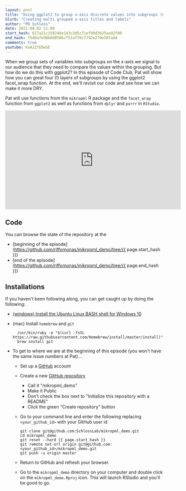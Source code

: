 ```yaml
---
layout: post
title: "Using ggplot2 to group x-axis discrete values into subgroups (CC133)"
blurb: "Creating multi grouped x-axis titles and labels"
author: "PD Schloss"
date: 2021-08-02 11:00
start_hash: 617a21c15924de143c3d5c71ef90d3b25aa92f80
end_hash: f5d8afe98b6d0586cf51aff6c7792e270e58fad4
comments: true
youtube: KoAJZYEOwSE
---
```


When we group sets of variables into subgroups on the x-axis we signal to our audience that they need to compare the values within the grouping. But how do we do this with ggplot2? In this episode of Code Club, Pat will show how you can great four (!) layers of subgroups by using the ggplot2 facet_wrap function. At the end, we'll revisit our code and see how we can make it more DRY.

Pat will use functions from the `mikropml` R package and the `facet_wrap` function from `ggplot2` as well as functions from `dplyr` and `purrr` in `RStudio`.


<iframe style="margin: 0 auto;display:block;" width="560" height="315" src="https://www.youtube.com/embed/{{ page.youtube }}" frameborder="0" allow="accelerometer; autoplay; encrypted-media; gyroscope; picture-in-picture" allowfullscreen></iframe>

## Code

You can browse the state of the repository at the
* [beginning of the episode](https://github.com/riffomonas/mikropml_demo/tree/{{ page.start_hash }})
* [end of the episode](https://github.com/riffomonas/mikropml_demo/tree/{{ page.end_hash }})


## Installations

If you haven't been following along, you can get caught up by doing the following:

* [(windows) Install the Ubuntu Linux BASH shell for Windows 10](https://itsfoss.com/install-bash-on-windows/)
* (mac) Install `homebrew` and `git`
  ```
	/usr/bin/ruby -e "$(curl -fsSL https://raw.githubusercontent.com/Homebrew/install/master/install)"
	brew install git
	```

* To get to where we are at the beginning of this episode (you won't have the same issue numbers at Pat)...
  - Set up a [GitHub](https://www.github.com) account
  - Create a new [GitHub repository](https://github.com/new)
    - Call it "mikropml_demo"
    - Make it Public
    - Don't check the box next to "Initialize this repository with a README"
    - Click the green "Create repository" button
  - Go to your command line and enter the following replacing `<your_github_id>` with your GitHub user id

		git clone git@github.com:SchlossLab/mikropml_demo.git
		cd mikropml_demo
		git reset --hard {{ page.start_hash }}
		git remote set-url origin git@github.com:<your_github_id>/mikropml_demo.git
		git push -u origin master

  - Return to GitHub and refresh your browser.
  - Go to the `mikropml_demo` directory on your computer and double click on the `mikropml_demo.Rproj` icon. This will launch RStudio and you'll be good to go.
